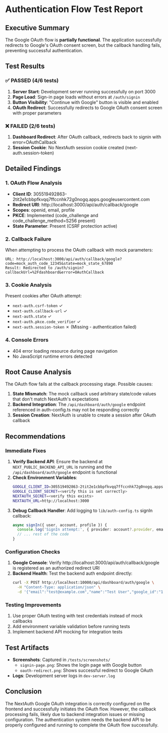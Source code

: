 # Authentication Flow Test Report

## Executive Summary
The Google OAuth flow is **partially functional**. The application successfully redirects to Google's OAuth consent screen, but the callback handling fails, preventing successful authentication.

## Test Results

### ✅ PASSED (4/6 tests)
1. **Server Start**: Development server running successfully on port 3000
2. **Page Load**: Sign-in page loads without errors at `/auth/signin`
3. **Button Visibility**: "Continue with Google" button is visible and enabled
4. **OAuth Redirect**: Successfully redirects to Google OAuth consent screen with proper parameters

### ❌ FAILED (2/6 tests)
1. **Dashboard Redirect**: After OAuth callback, redirects back to signin with error=OAuthCallback
2. **Session Cookie**: No NextAuth session cookie created (next-auth.session-token)

## Detailed Findings

### 1. OAuth Flow Analysis
- **Client ID**: 305519492863-2tit2e1cbbpfkvqq7ffccnhk72g0nogq.apps.googleusercontent.com
- **Redirect URI**: http://localhost:3000/api/auth/callback/google
- **Scopes**: openid, email, profile
- **PKCE**: Implemented (code_challenge and code_challenge_method=S256 present)
- **State Parameter**: Present (CSRF protection active)

### 2. Callback Failure
When attempting to process the OAuth callback with mock parameters:
```
URL: http://localhost:3000/api/auth/callback/google?code=mock_auth_code_12345&state=mock_state_67890
Result: Redirected to /auth/signin?callbackUrl=%2Fdashboard&error=OAuthCallback
```

### 3. Cookie Analysis
Present cookies after OAuth attempt:
- `next-auth.csrf-token` ✓
- `next-auth.callback-url` ✓
- `next-auth.state` ✓
- `next-auth.pkce.code_verifier` ✓
- `next-auth.session-token` ✗ (Missing - authentication failed)

### 4. Console Errors
- 404 error loading resource during page navigation
- No JavaScript runtime errors detected

## Root Cause Analysis

The OAuth flow fails at the callback processing stage. Possible causes:

1. **State Mismatch**: The mock callback used arbitrary state/code values that don't match NextAuth's expectations
2. **Backend Integration**: The `/api/dashboard/auth/google` endpoint referenced in auth-config.ts may not be responding correctly
3. **Session Creation**: NextAuth is unable to create a session after OAuth callback

## Recommendations

### Immediate Fixes
1. **Verify Backend API**: Ensure the backend at `NEXT_PUBLIC_BACKEND_API_URL` is running and the `/api/dashboard/auth/google` endpoint is functional
2. **Check Environment Variables**:
   ```bash
   GOOGLE_CLIENT_ID=305519492863-2tit2e1cbbpfkvqq7ffccnhk72g0nogq.apps.googleusercontent.com
   GOOGLE_CLIENT_SECRET=<verify this is set correctly>
   NEXTAUTH_SECRET=<verify this exists>
   NEXTAUTH_URL=http://localhost:3000
   ```
3. **Debug Callback Handler**: Add logging to `lib/auth-config.ts` signIn callback:
   ```typescript
   async signIn({ user, account, profile }) {
     console.log('SignIn attempt:', { provider: account?.provider, email: user.email });
     // ... rest of the code
   }
   ```

### Configuration Checks
1. **Google Console**: Verify http://localhost:3000/api/auth/callback/google is registered as an authorized redirect URI
2. **Backend Health**: Test the backend auth endpoint directly:
   ```bash
   curl -X POST http://localhost:10000/api/dashboard/auth/google \
     -H "Content-Type: application/json" \
     -d '{"email":"test@example.com","name":"Test User","google_id":"123"}'
   ```

### Testing Improvements
1. Use proper OAuth testing with test credentials instead of mock callbacks
2. Add environment variable validation before running tests
3. Implement backend API mocking for integration tests

## Test Artifacts
- **Screenshots**: Captured in `/tests/screenshots/`
  - `signin-page.png`: Shows the login page with Google button
  - `oauth-redirect.png`: Shows successful redirect to Google OAuth
- **Logs**: Development server logs in `dev-server.log`

## Conclusion
The NextAuth Google OAuth integration is correctly configured on the frontend and successfully initiates the OAuth flow. However, the callback processing fails, likely due to backend integration issues or missing configuration. The authentication system needs the backend API to be properly configured and running to complete the OAuth flow successfully.